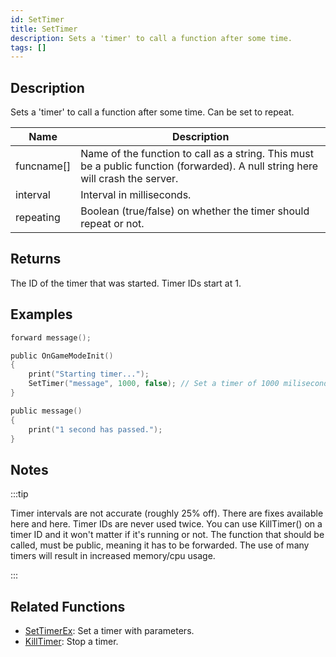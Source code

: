 ```yaml
---
id: SetTimer
title: SetTimer
description: Sets a 'timer' to call a function after some time.
tags: []
---
```


## Description

Sets a 'timer' to call a function after some time. Can be set to repeat.

| Name       | Description                                                                                                                     |
| ---------- | ------------------------------------------------------------------------------------------------------------------------------- |
| funcname[] | Name of the function to call as a string. This must be a public function (forwarded). A null string here will crash the server. |
| interval   | Interval in milliseconds.                                                                                                       |
| repeating  | Boolean (true/false) on whether the timer should repeat or not.                                                                 |

## Returns

The ID of the timer that was started. Timer IDs start at 1.

## Examples

```c
forward message();

public OnGameModeInit()
{
    print("Starting timer...");
    SetTimer("message", 1000, false); // Set a timer of 1000 miliseconds (1 second)
}

public message()
{
    print("1 second has passed.");
}
```

## Notes

:::tip

Timer intervals are not accurate (roughly 25% off). There are fixes available here and here.
Timer IDs are never used twice. You can use KillTimer() on a timer ID and it won't matter if it's running or not.
The function that should be called, must be public, meaning it has to be forwarded.
The use of many timers will result in increased memory/cpu usage.

:::

## Related Functions

- [SetTimerEx](SetTimerEx.md): Set a timer with parameters.
- [KillTimer](KillTimer.md): Stop a timer.
